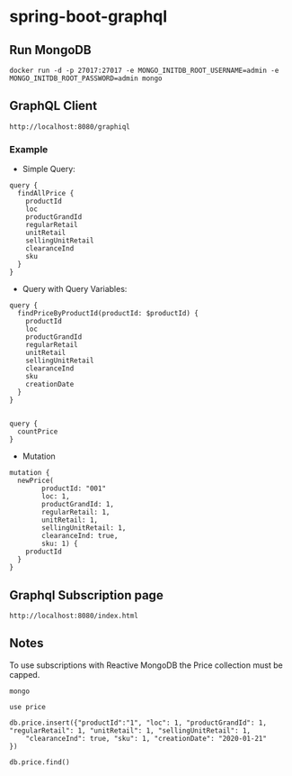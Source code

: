 # spring-boot-graphql

## Run MongoDB 
`docker run -d -p 27017:27017 -e MONGO_INITDB_ROOT_USERNAME=admin -e MONGO_INITDB_ROOT_PASSWORD=admin mongo`

## GraphQL Client

`http://localhost:8080/graphiql`

### Example
- Simple Query:
```
query {
  findAllPrice {
    productId
    loc
    productGrandId
    regularRetail
    unitRetail
    sellingUnitRetail
    clearanceInd
    sku
  }
}
```
- Query with Query Variables:

```
query {
  findPriceByProductId(productId: $productId) {
    productId
    loc
    productGrandId
    regularRetail
    unitRetail
    sellingUnitRetail
    clearanceInd
    sku
    creationDate
  }
}


query {
  countPrice
}
```
- Mutation
```
mutation {
  newPrice(
        productId: "001"
        loc: 1,
        productGrandId: 1,
        regularRetail: 1,
        unitRetail: 1,
        sellingUnitRetail: 1,
        clearanceInd: true,
        sku: 1) {  
    productId
  }
}
```

## Graphql Subscription page

`http://localhost:8080/index.html`

## Notes

To use subscriptions with Reactive MongoDB the Price collection must be capped.

```shell
mongo

use price

db.price.insert({"productId":"1", "loc": 1, "productGrandId": 1, "regularRetail": 1, "unitRetail": 1, "sellingUnitRetail": 1,
    "clearanceInd": true, "sku": 1, "creationDate": "2020-01-21"
})

db.price.find()
```